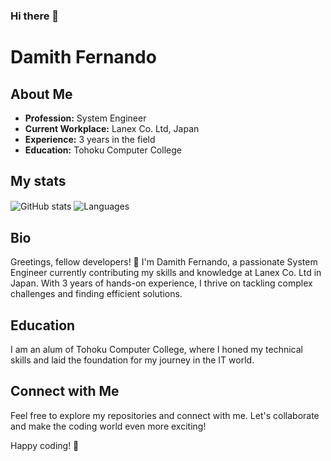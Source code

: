 ### Hi there 👋

# Damith Fernando

## About Me
- **Profession:** System Engineer
- **Current Workplace:** Lanex Co. Ltd, Japan
- **Experience:** 3 years in the field
- **Education:** Tohoku Computer College

## My stats

<img align="center" src="https://github-readme-stats.vercel.app/api?username=damithfdo95&show_icons=true&theme=dracula" alt="GitHub stats" />

<img align="center" src="https://github-readme-stats.vercel.app/api/top-langs/?username=damithfdo95&exclude_repo=damithfdo95&layout=compact&theme=dracula" alt="Languages" />


## Bio
Greetings, fellow developers! 👋 I'm Damith Fernando, a passionate System Engineer currently contributing my skills and knowledge at Lanex Co. Ltd in Japan. With 3 years of hands-on experience, I thrive on tackling complex challenges and finding efficient solutions.

## Education
I am an alum of Tohoku Computer College, where I honed my technical skills and laid the foundation for my journey in the IT world.

## Connect with Me
Feel free to explore my repositories and connect with me. Let's collaborate and make the coding world even more exciting!

Happy coding! 🚀

